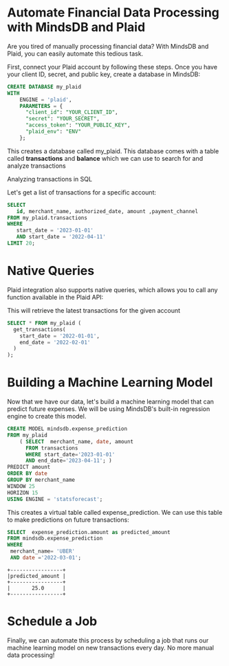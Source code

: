 # Automate Financial Data Processing with MindsDB and Plaid

Are you tired of manually processing financial data? With MindsDB and Plaid, you can easily automate this tedious task.

First, connect your Plaid account by following these steps. Once you have your client ID, secret, and public key, create a database in MindsDB:

```sql
CREATE DATABASE my_plaid 
WITH 
    ENGINE = 'plaid',
    PARAMETERS = {
      "client_id": "YOUR_CLIENT_ID",
      "secret": "YOUR_SECRET",
      "access_token": "YOUR_PUBLIC_KEY",
      "plaid_env": "ENV"
    };
```

This creates a database called my_plaid. This database comes with a table called **transactions**  and **balance** which we can use to search for and analyze transactions


Analyzing transactions in SQL

Let's get a list of transactions for a specific account:


```sql
SELECT 
   id, merchant_name, authorized_date, amount ,payment_channel
FROM my_plaid.transactions 
WHERE 
   start_date = '2023-01-01' 
   AND start_date = '2022-04-11' 
LIMIT 20;
```

# Native Queries
Plaid integration also supports native queries, which allows you to call any function available in the Plaid API:


This will retrieve the latest transactions for the given account
```sql
SELECT * FROM my_plaid (
  get_transactions(
    start_date = '2022-01-01',
    end_date = '2022-02-01'
  )
);
```
# Building a Machine Learning Model

Now that we have our data, let's build a machine learning model that can predict future expenses. We will be using MindsDB's built-in regression engine to create this model.

```sql
CREATE MODEL mindsdb.expense_prediction
FROM my_plaid 
    ( SELECT  merchant_name, date, amount 
      FROM transactions 
      WHERE start_date='2023-01-01' 
      AND end_date='2023-04-11'; )
PREDICT amount
ORDER BY date
GROUP BY merchant_name
WINDOW 25
HORIZON 15
USING ENGINE = 'statsforecast';
```
This creates a virtual table called expense_prediction. We can use this table to make predictions on future transactions:


```sql
SELECT  expense_prediction.amount as predicted_amount
FROM mindsdb.expense_prediction
WHERE 
 merchant_name= 'UBER' 
 AND date ='2022-03-01';
```

```
+-----------------+
|predicted_amount |
+-----------------+
|       25.0      |
+-----------------+
```
# Schedule a Job

Finally, we can automate this process by scheduling a job that runs our machine learning model on new transactions every day. No more manual data processing!
